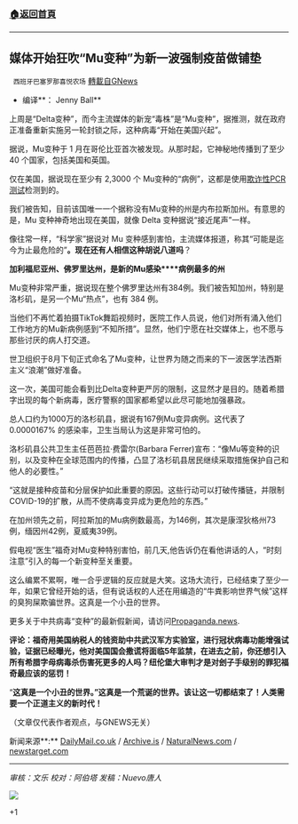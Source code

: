 ###  [:house:返回首頁](https://github.com/ourhimalayas/txt)
---


## 媒体开始狂吹“Mu变种”为新一波强制疫苗做铺垫
` 西班牙巴塞罗那喜悦农场` [轉載自GNews](https://gnews.org/zh-hans/1523670/)

- 编译**： Jenny Ball**


上周是“Delta变种”，而今主流媒体的新宠“毒株”是“Mu变种”，据推测，就在政府正准备重新实施另一轮封锁之际，这种病毒“开始在美国兴起”。

据说，Mu变种于 1 月在哥伦比亚首次被发现。从那时起，它神秘地传播到了至少40 个国家，包括美国和英国。

仅在美国，据说现在至少有 2,3000 个 Mu变种的“病例”，这都是使用[欺诈性](https://www.naturalnews.com/2021-08-01-fda-covid-pcr-test-fraud.html)[PCR](https://www.naturalnews.com/2021-08-01-fda-covid-pcr-test-fraud.html)[测试](https://www.naturalnews.com/2021-08-01-fda-covid-pcr-test-fraud.html)检测到的。

我们被告知，目前该国唯一一个据称没有Mu变种的州是内布拉斯加州。有意思的是，Mu 变种神奇地出现在美国，就像 Delta 变种据说“接近尾声”一样。

像往常一样，“科学家”据说对 Mu 变种感到害怕，主流媒体报道，称其“可能是迄今为止最危险的”**。现在还有人相信这种胡说八道吗**？

**加利福尼亚州、佛罗里达州，是新的****Mu****感染****病例最多的州**

Mu变种非常严重，据说现在整个佛罗里达州有384例。我们被告知加州，特别是洛杉矶，是另一个Mu“热点”，也有 384 例。

当他们不再忙着拍摄TikTok舞蹈视频时，医院工作人员说，他们对所有涌入他们工作地方的Mu新病例感到“不知所措”。显然，他们宁愿在社交媒体上，也不愿与那些讨厌的病人打交道。

世卫组织于8月下旬正式命名了Mu变种，让世界为随之而来的下一波医学法西斯主义“浪潮”做好准备。

这一次，美国可能会看到比Delta变种更严厉的限制，这显然才是目的。随着希腊字出现的每个新病毒，医疗警察的国家都希望以此尽可能地加强暴政。

总人口约为1000万的洛杉矶县，据说有167例Mu变异病例。这代表了0.0000167% 的感染率，卫生当局认为这是非常可怕的。

洛杉矶县公共卫生主任芭芭拉·费雷尔(Barbara Ferrer)宣布：“像Mu等变种的识别，以及变种在全球范围内的传播，凸显了洛杉矶县居民继续采取措施保护自己和他人的必要性。”

“这就是接种疫苗和分层保护如此重要的原因。这些行动可以打破传播链，并限制 COVID-19的扩散，从而不使病毒变异成为更危险的东西。”

在加州领先之前，阿拉斯加的Mu病例数最高，为146例，其次是康涅狄格州73例，缅因州42例，夏威夷39例。

假电视“医生”福奇对Mu变种特别害怕，前几天,他告诉仍在看他讲话的人，“时刻注意”引入的每一个新变种至关重要。

这么编累不累啊，唯一合乎逻辑的反应就是大笑。这场大流行，已经结束了至少一年，如果它曾经开始的话，但有说话权的人还在用编造的“牛粪影响世界气候”这样的臭狗屎欺骗世界。这真是一个小丑的世界。

更多关于中共病毒“变种”的最新假新闻，请访问[Propaganda.news](https://propaganda.news/).

**评论：福奇用美国纳税人的钱资助中共武汉军方实验室，进行冠状病毒功能增强试验，证据已经曝光，他对美国国会撒谎将面临****5****年监禁，在进去之前，你还想引入所有希腊字母病毒杀伤害死更多的人吗？纽伦堡大审判才是对刽子手级别的罪犯福奇最应该的惩罚！**

“**这真是一个小丑的世界。”这真是一个荒诞的世界。该让这一切都结束了！人类需要一个正道主义的新时代！**

（文章仅代表作者观点，与GNEWS无关）

新闻来源**:** [DailyMail.co.uk](https://www.dailymail.co.uk/health/article-9966309/Cases-Mu-variant-begin-rise-experts-fear-variant-contagious-Delta.html) / [Archive.is](https://archive.is/1atd9) / [NaturalNews.com](https://www.naturalnews.com/2021-08-01-fda-covid-pcr-test-fraud.html) / [newstarget.com](https://www.newstarget.com/2021-09-08-media-mu-variant-hysteria-lockdowns-vaccine-mandates.html)

* * *

*审核：文乐
校对：阿伯塔
发稿：Nuevo唐人*

![](https://assets.gnews.org/wp-content/uploads/2021/09/GNEWS_CH.-5-1536x1086-1.jpeg)

+1
